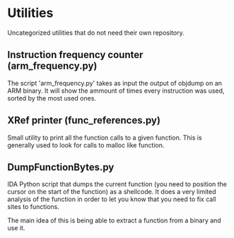 Utilities
=========

Uncategorized utilities that do not need their own repository.


Instruction frequency counter (arm_frequency.py)
----------------------------------------------------

The script 'arm_frequency.py' takes as input the output of objdump 
on an ARM binary.
It will show the ammount of times every instruction was used, sorted
by the most used ones.

XRef printer (func_references.py)
---------------------------------

Small utility to print all the function calls to a given function.
This is generally used to look for calls to malloc like function.

DumpFunctionBytes.py
--------------------

IDA Python script that dumps the current function (you need to position
the cursor on the start of the function) as a shellcode.
It does a very limited analysis of the function in order to let you know
that you need to fix call sites to functions.

The main idea of this is being able to extract a function from a binary
and use it.
